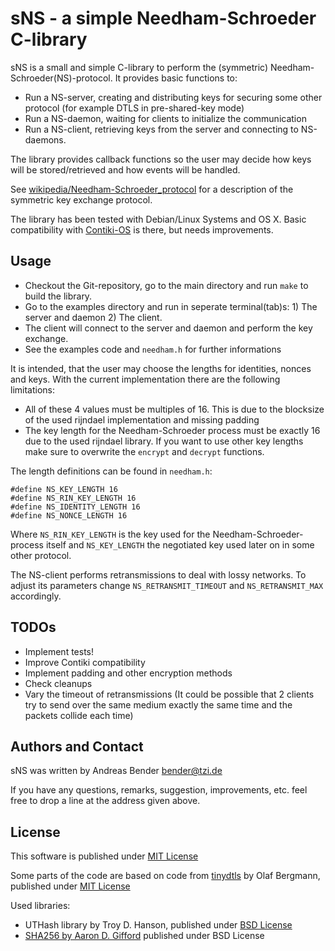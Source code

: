 # sNS - a simple Needham-Schroeder C-library

sNS is a small and simple C-library to perform the (symmetric) Needham-Schroeder(NS)-protocol. It provides basic functions to:

* Run a NS-server, creating and distributing keys for securing some other protocol (for example DTLS in pre-shared-key mode)
* Run a NS-daemon, waiting for clients to initialize the communication
* Run a NS-client, retrieving keys from the server and connecting to NS-daemons.

The library provides callback functions so the user may decide how keys will be stored/retrieved and how events will be handled.

See [wikipedia/Needham-Schroeder_protocol](http://en.wikipedia.org/wiki/Needham%E2%80%93Schroeder_protocol) for a description of the symmetric key exchange protocol.

The library has been tested with Debian/Linux Systems and OS X. Basic compatibility with [Contiki-OS](http://www.contiki-os.org/) is there, but needs improvements.

## Usage

* Checkout the Git-repository, go to the main directory and run `make` to build the library.
* Go to the examples directory and run in seperate terminal(tab)s: 1) The server and daemon 2) The client.
* The client will connect to the server and daemon and perform the key exchange.
* See the examples code and `needham.h` for further informations

It is intended, that the user may choose the lengths for identities, nonces and keys. With the current implementation there are the following limitations:

* All of these 4 values must be multiples of 16. This is due to the blocksize of the used rijndael implementation and missing padding
* The key length for the Needham-Schroeder process must be exactly 16 due to the used rijndael library. If you want to use other key lengths make sure to overwrite the `encrypt` and `decrypt` functions.

The length definitions can be found in `needham.h`:

    #define NS_KEY_LENGTH 16
    #define NS_RIN_KEY_LENGTH 16
    #define NS_IDENTITY_LENGTH 16
    #define NS_NONCE_LENGTH 16

Where `NS_RIN_KEY_LENGTH` is the key used for the Needham-Schroeder-process itself and `NS_KEY_LENGTH` the negotiated key used later on in some other protocol.

The NS-client performs retransmissions to deal with lossy networks. To adjust its parameters change `NS_RETRANSMIT_TIMEOUT` and `NS_RETRANSMIT_MAX` accordingly.

## TODOs

* Implement tests!
* Improve Contiki compatibility
* Implement padding and other encryption methods
* Check cleanups
* Vary the timeout of retransmissions (It could be possible that 2 clients try to send over the same medium exactly the same time and the packets collide each time)

## Authors and Contact

sNS was written by Andreas Bender <bender@tzi.de>

If you have any questions, remarks, suggestion, improvements,
etc. feel free to drop a line at the address given above.

## License

This software is published under [MIT License](http://opensource.org/licenses/mit-license.php)

Some parts of the code are based on code from [tinydtls](http://tinydtls.sourceforge.net/) by Olaf Bergmann, published under [MIT License](http://opensource.org/licenses/mit-license.php)

Used libraries:

* UTHash library by Troy D. Hanson, published under [BSD License](http://troydhanson.github.io/uthash/license.html)
* [SHA256 by Aaron D. Gifford](http://www.aarongifford.com/computers/sha.html) published under BSD License

